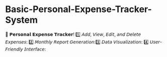 # Basic-Personal-Expense-Tracker-System
🚀  𝗣𝗲𝗿𝘀𝗼𝗻𝗮𝗹 𝗘𝘅𝗽𝗲𝗻𝘀𝗲 𝗧𝗿𝗮𝗰𝗸𝗲𝗿! 1️⃣ 𝘈𝘥𝘥, 𝘝𝘪𝘦𝘸, 𝘌𝘥𝘪𝘵, 𝘢𝘯𝘥 𝘋𝘦𝘭𝘦𝘵𝘦 𝘌𝘹𝘱𝘦𝘯𝘴𝘦𝘴: 2️⃣ 𝘔𝘰𝘯𝘵𝘩𝘭𝘺 𝘙𝘦𝘱𝘰𝘳𝘵 𝘎𝘦𝘯𝘦𝘳𝘢𝘵𝘪𝘰𝘯:3️⃣ 𝘋𝘢𝘵𝘢 𝘝𝘪𝘴𝘶𝘢𝘭𝘪𝘻𝘢𝘵𝘪𝘰𝘯: 4️⃣ 𝘜𝘴𝘦𝘳-𝘍𝘳𝘪𝘦𝘯𝘥𝘭𝘺 𝘐𝘯𝘵𝘦𝘳𝘧𝘢𝘤𝘦: 
